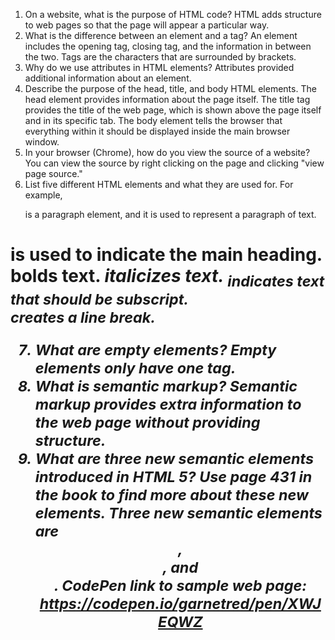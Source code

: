 1. On a website, what is the purpose of HTML code? HTML adds structure to web pages so that the page will appear a particular way.  
2. What is the difference between an element and a tag? An element includes the opening tag, closing tag, and the information in between the two. Tags are the characters that are surrounded by brackets.
3. Why do we use attributes in HTML elements? Attributes provided additional information about an element.
4. Describe the purpose of the head, title, and body HTML elements. The head element provides information about the page itself. The title tag provides the title of the web page, which is shown above the page itself and in its specific tab. The body element tells the browser that everything within it should be displayed inside the main browser window.
5. In your browser (Chrome), how do you view the source of a website? You can view the source by right clicking on the page and clicking "view page source."
6. List five different HTML elements and what they are used for. For example, <p></p> is a paragraph element, and it is used to represent a paragraph of text.
<h1> is used to indicate the main heading.
<b> bolds text.
<i> italicizes text.
<sub> indicates text that should be subscript.
<br /> creates a line break.

7. What are empty elements? Empty elements only have one tag.
8. What is semantic markup? Semantic markup provides extra information to the web page without providing structure.
9. What are three new semantic elements introduced in HTML 5? Use page 431 in the book to find more about these new elements.
Three new semantic elements are <header>, <figcaption>, and <section>.
CodePen link to sample web page: https://codepen.io/garnetred/pen/XWJEQWZ
